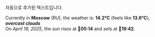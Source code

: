 
자동으로 추가된 텍스트입니다.

<!--START_SECTION:weather:moscow-->
Currently in **Moscow** (RU), the weather is: **14.2°C** (feels like **13.6°C**), ***overcast clouds***<br/>
On *April 19, 2025*, the *sun rises* at 🌅**05:14** and *sets* at 🌇**19:42**.
<!--END_SECTION:weather-->
